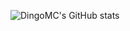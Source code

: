 ![DingoMC's GitHub stats](https://github-readme-stats.vercel.app/api?username=DingoMC&show_icons=true&theme=dark)
